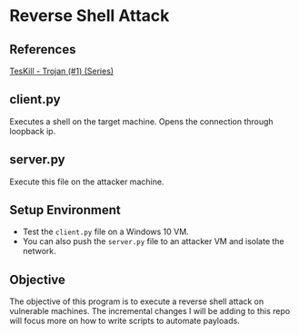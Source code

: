 # Reverse Shell Attack
## References
[TesKill - Trojan (#1) (Series)](https://www.youtube.com/watch?v=WLHlOg-ly2U) 
## client.py
Executes a shell on the target machine. Opens the connection through loopback ip.
## server.py
Execute this file on the attacker machine. 
## Setup Environment
- Test the `client.py` file on a Windows 10 VM.
- You can also push the `server.py` file to an attacker VM and isolate the network.
## Objective
The objective of this program is to execute a reverse shell attack on vulnerable machines. The incremental changes I will be adding to this repo will focus more on
how to write scripts to automate payloads. 
